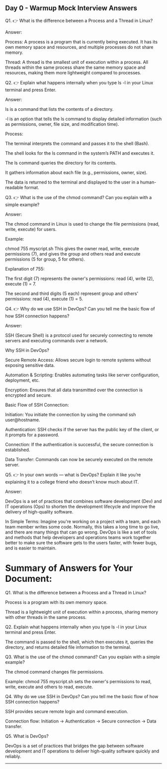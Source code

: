 ## Day 0 - Warmup Mock Interview Answers

Q1.
👉 What is the difference between a Process and a Thread in Linux?

Answer:

Process:
A process is a program that is currently being executed. It has its own memory space and resources, and multiple processes do not share memory.

Thread:
A thread is the smallest unit of execution within a process. All threads within the same process share the same memory space and resources, making them more lightweight compared to processes.

Q2.
👉 Explain what happens internally when you type ls -l in your Linux terminal and press Enter.

Answer:

ls is a command that lists the contents of a directory.

-l is an option that tells the ls command to display detailed information (such as permissions, owner, file size, and modification time).

Process:

The terminal interprets the command and passes it to the shell (Bash).

The shell looks for the ls command in the system’s PATH and executes it.

The ls command queries the directory for its contents.

It gathers information about each file (e.g., permissions, owner, size).

The data is returned to the terminal and displayed to the user in a human-readable format.

Q3.
👉 What is the use of the chmod command? Can you explain with a simple example?

Answer:

The chmod command in Linux is used to change the file permissions (read, write, execute) for users.

Example:

chmod 755 myscript.sh
This gives the owner read, write, execute permissions (7), and gives the group and others read and execute permissions (5 for group, 5 for others).

Explanation of 755:

The first digit (7) represents the owner's permissions: read (4), write (2), execute (1) = 7.

The second and third digits (5 each) represent group and others' permissions: read (4), execute (1) = 5.

Q4.
👉 Why do we use SSH in DevOps? Can you tell me the basic flow of how SSH connection happens?

Answer:

SSH (Secure Shell) is a protocol used for securely connecting to remote servers and executing commands over a network.

Why SSH in DevOps?

Secure Remote Access: Allows secure login to remote systems without exposing sensitive data.

Automation & Scripting: Enables automating tasks like server configuration, deployment, etc.

Encryption: Ensures that all data transmitted over the connection is encrypted and secure.

Basic Flow of SSH Connection:

Initiation: You initiate the connection by using the command ssh user@hostname.

Authentication: SSH checks if the server has the public key of the client, or it prompts for a password.

Connection: If the authentication is successful, the secure connection is established.

Data Transfer: Commands can now be securely executed on the remote server.

Q5.
👉 In your own words — what is DevOps? Explain it like you’re explaining it to a college friend who doesn’t know much about IT.

Answer:

DevOps is a set of practices that combines software development (Dev) and IT operations (Ops) to shorten the development lifecycle and improve the delivery of high-quality software.

In Simple Terms:
Imagine you're working on a project with a team, and each team member writes some code. Normally, this takes a long time to go live, and there are many things that can go wrong. DevOps is like a set of tools and methods that help developers and operations teams work together better to make sure the software gets to the users faster, with fewer bugs, and is easier to maintain.

# Summary of Answers for Your Document:

Q1. What is the difference between a Process and a Thread in Linux?

Process is a program with its own memory space.

Thread is a lightweight unit of execution within a process, sharing memory with other threads in the same process.

Q2. Explain what happens internally when you type ls -l in your Linux terminal and press Enter.

The command is passed to the shell, which then executes it, queries the directory, and returns detailed file information to the terminal.

Q3. What is the use of the chmod command? Can you explain with a simple example?

The chmod command changes file permissions.

Example: chmod 755 myscript.sh sets the owner's permissions to read, write, execute and others to read, execute.

Q4. Why do we use SSH in DevOps? Can you tell me the basic flow of how SSH connection happens?

SSH provides secure remote login and command execution.

Connection flow: Initiation → Authentication → Secure connection → Data transfer.

Q5. What is DevOps?

DevOps is a set of practices that bridges the gap between software development and IT operations to deliver high-quality software quickly and reliably.

***************************************************************
